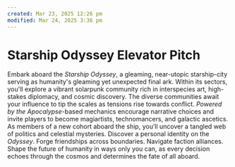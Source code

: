 ```yaml
---
created: Mar 23, 2025 12:26 pm
modified: Mar 24, 2025 3:36 pm
---
```


# Starship Odyssey Elevator Pitch

Embark aboard the *Starship Odyssey*, a gleaming, near-utopic starship-city serving as humanity's gleaming yet unexpected final ark. Within its sectors, you'll explore a vibrant solarpunk community rich in interspecies art, high-stakes diplomacy, and cosmic discovery. The diverse communities await your influence to tip the scales as tensions rise towards conflict. *Powered by the Apocalypse*-based mechanics encourage narrative choices and invite players to become magiartists, technomancers, and galactic ascetics. As members of a new cohort aboard the ship, you’ll uncover a tangled web of politics and celestial mysteries. Discover a personal identity on the *Odyssey*. Forge friendships across boundaries. Navigate faction alliances. Shape the future of humanity in ways only you can, as every decision echoes through the cosmos and determines the fate of all aboard.